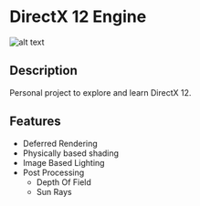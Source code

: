 # DirectX 12 Engine

![alt text](https://github.com/nitvic793/dx12-engine-elixir/raw/master/Images/screenshot.png "Sample Image")

## Description

Personal project to explore and learn DirectX 12. 

## Features

* Deferred Rendering
* Physically based shading
* Image Based Lighting
* Post Processing 
    - Depth Of Field
    - Sun Rays
